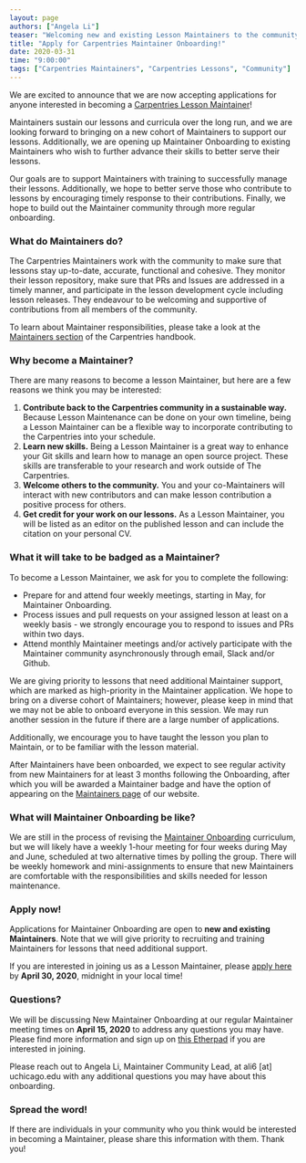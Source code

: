 ```yaml
---
layout: page
authors: ["Angela Li"]
teaser: "Welcoming new and existing Lesson Maintainers to the community!"
title: "Apply for Carpentries Maintainer Onboarding!"
date: 2020-03-31
time: "9:00:00"
tags: ["Carpentries Maintainers", "Carpentries Lessons", "Community"]
---
```


We are excited to announce that we are now accepting applications for anyone interested in becoming a [Carpentries Lesson Maintainer](https://docs.carpentries.org/topic_folders/maintainers/maintainers.html)!

Maintainers sustain our lessons and curricula over the long run, and we are looking forward to bringing on a new cohort of Maintainers to support our lessons. Additionally, we are opening up Maintainer Onboarding to existing Maintainers who wish to further advance their skills to better serve their lessons. 

Our goals are to support Maintainers with training to successfully manage their lessons. Additionally, we hope to better serve those who contribute to lessons by encouraging timely response to their contributions. Finally, we hope to build out the Maintainer community through more regular onboarding.

### What do Maintainers do?

The Carpentries Maintainers work with the community to make sure that lessons stay up-to-date, accurate, functional and cohesive. They monitor their lesson repository, make sure that PRs and Issues are addressed in a timely manner, and participate in the lesson development cycle including lesson releases. They endeavour to be welcoming and supportive of contributions from all members of the community.

To learn about Maintainer responsibilities, please take a look at the [Maintainers section](https://docs.carpentries.org/topic_folders/maintainers/maintainers.html) of the Carpentries handbook.

### Why become a Maintainer?

There are many reasons to become a lesson Maintainer, but here are a few reasons we think you may be interested:

1. **Contribute back to the Carpentries community in a sustainable way.** Because Lesson Maintenance can be done on your own timeline, being a Lesson Maintainer can be a flexible way to incorporate contributing to the Carpentries into your schedule.
2. **Learn new skills.** Being a Lesson Maintainer is a great way to enhance your Git skills and learn how to manage an open source project. These skills are transferable to your research and work outside of The Carpentries.
3. **Welcome others to the community.** You and your co-Maintainers will interact with new contributors and can make lesson contribution a positive process for others. 
4. **Get credit for your work on our lessons.** As a Lesson Maintainer, you will be listed as an editor on the published lesson and can include the citation on your personal CV. 

### What it will take to be badged as a Maintainer?

To become a Lesson Maintainer, we ask for you to complete the following:

- Prepare for and attend four weekly meetings, starting in May, for Maintainer Onboarding.
- Process issues and pull requests on your assigned lesson at least on a weekly basis - we strongly encourage you to respond to issues and PRs within two days.
- Attend monthly Maintainer meetings and/or actively participate with the Maintainer community asynchronously through email, Slack and/or Github.

We are giving priority to lessons that need additional Maintainer support, which are marked as high-priority in the Maintainer application. We hope to bring on a diverse cohort of Maintainers; however, please keep in mind that we may not be able to onboard everyone in this session. We may run another session in the future if there are a large number of applications.

Additionally, we encourage you to have taught the lesson you plan to Maintain, or to be familiar with the lesson material. 

After Maintainers have been onboarded, we expect to see regular activity from new Maintainers for at least 3 months following the Onboarding, after which you will be awarded a Maintainer badge and have the option of appearing on the [Maintainers page](https://www.carpentries.org/maintainers/) of our website.

### What will Maintainer Onboarding be like?

We are still in the process of revising the [Maintainer Onboarding](https://carpentries.github.io/maintainer-onboarding/) curriculum, but we will likely have a weekly 1-hour meeting for four weeks during May and June, scheduled at two alternative times by polling the group. There will be weekly homework and mini-assignments to ensure that new Maintainers are comfortable with the responsibilities and skills needed for lesson maintenance.

### Apply now!

Applications for Maintainer Onboarding are open to **new and existing Maintainers**. Note that we will give priority to recruiting and training Maintainers for lessons that need additional support. 

If you are interested in joining us as a Lesson Maintainer, please [apply here](https://docs.google.com/forms/d/e/1FAIpQLSe_pK34DCFgaqriSYfZv0gBhZ22nnmJJGtiXKQqKhrS-pF2tw/viewform) by **April 30, 2020**, midnight in your local time!

### Questions?

We will be discussing New Maintainer Onboarding at our regular Maintainer meeting times on **April 15, 2020** to address any questions you may have. Please find more information and sign up on [this Etherpad](https://pad.carpentries.org/maintainers) if you are interested in joining.

Please reach out to Angela Li, Maintainer Community Lead, at ali6 [at] uchicago.edu with any additional questions you may have about this onboarding.

### Spread the word!

If there are individuals in your community who you think would be interested in becoming a Maintainer, please share this information with them. Thank you!
